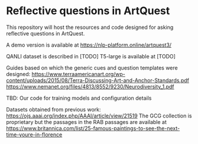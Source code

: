 # Reflective questions in ArtQuest


This repository will host the resources and code designed for asking reflective questions in ArtQuest.

A demo version is available at https://nlp-platform.online/artquest3/

QANLI dataset is described in [TODO]
T5-large is available at [TODO]


Guides based on which the generic cues and question templates were designed:
https://www.terraamericanart.org/wp-content/uploads/2015/08/Terra-Discussing-Art-and-Anchor-Standards.pdf
https://www.nemanet.org/files/4813/8552/9230/Neurodiversity_1.pdf

TBD: Our code for training models and configuration details 

Datasets obtained from previous work: https://ojs.aaai.org/index.php/AAAI/article/view/21519
The GCG collection is proprietary but the passages in the RAB passages are 
available at https://www.britannica.com/list/25-famous-paintings-to-see-the-next-time-youre-in-florence
